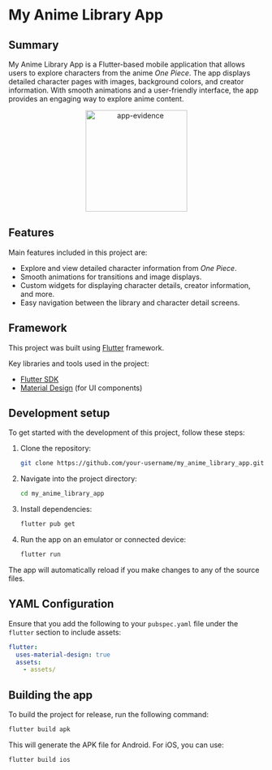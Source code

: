 # My Anime Library App

## Summary

My Anime Library App is a Flutter-based mobile application that allows users to explore characters from the anime *One Piece*. The app displays detailed character pages with images, background colors, and creator information. With smooth animations and a user-friendly interface, the app provides an engaging way to explore anime content.

<p align="center">
  <img src="https://media.discordapp.net/attachments/1313723409972330536/1314640862466277429/image.png?ex=67548236&is=675330b6&hm=2088bba15b35335ef738fbf887c5e99b808df721ab04ff74d6f6d60e8783fd51&=&format=webp&quality=lossless&width=311&height=693" alt="app-evidence" width="200"/>
</p>  

## Features

Main features included in this project are:

- Explore and view detailed character information from *One Piece*.
- Smooth animations for transitions and image displays.
- Custom widgets for displaying character details, creator information, and more.
- Easy navigation between the library and character detail screens.

## Framework

This project was built using [Flutter](https://flutter.dev/) framework.

Key libraries and tools used in the project:
- [Flutter SDK](https://flutter.dev/docs/get-started/install)
- [Material Design](https://material.io/develop/flutter) (for UI components)

## Development setup

To get started with the development of this project, follow these steps:

1. Clone the repository:
    ```bash
    git clone https://github.com/your-username/my_anime_library_app.git
    ```

2. Navigate into the project directory:
    ```bash
    cd my_anime_library_app
    ```

3. Install dependencies:
    ```bash
    flutter pub get
    ```

4. Run the app on an emulator or connected device:
    ```bash
    flutter run
    ```

The app will automatically reload if you make changes to any of the source files.

## YAML Configuration

Ensure that you add the following to your `pubspec.yaml` file under the `flutter` section to include assets:

```yaml
flutter:
  uses-material-design: true
  assets:
    - assets/
```

## Building the app

To build the project for release, run the following command:

```bash
flutter build apk
```

This will generate the APK file for Android. For iOS, you can use:

```bash
flutter build ios
```
